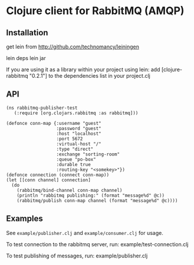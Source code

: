# Clojure client for RabbitMQ (AMQP) #


## Installation ##
   get lein from http://github.com/technomancy/leiningen

   lein deps
   lein jar

   If you are using it as a library within your project using lein:
     add [clojure-rabbitmq "0.2.1"] to the dependencies list in your project.clj

## API ##

    (ns rabbitmq-publisher-test
       (:require [org.clojars.rabbitmq :as rabbitmq]))

    (defonce conn-map {:username "guest"
                       :password "guest"
                       :host "localhost"
                       :port 5672
                       :virtual-host "/"
                       :type "direct"
                       :exchange "sorting-room"
                       :queue "po-box"
                       :durable true
                       :routing-key "<somekey>"})
    (defonce connection (connect conn-map))
    (let [[conn channel] connection]
      (do
        (rabbitmq/bind-channel conn-map channel)
        (println "rabbitmq publishing:" (format "message%d" @c))
        (rabbitmq/publish conn-map channel (format "message%d" @c))))
    

## Examples ##
  
See `example/publisher.clj` and `example/consumer.clj` for usage.

To test connection to the rabbitmq server, run:
  example/test-connection.clj

To test publishing of messages, run:
  example/publisher.clj
